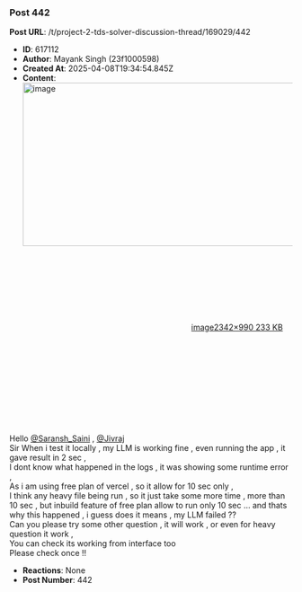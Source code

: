 ### Post 442
**Post URL**: /t/project-2-tds-solver-discussion-thread/169029/442
- **ID**: 617112
- **Author**: Mayank Singh (23f1000598)
- **Created At**: 2025-04-08T19:34:54.845Z
- **Content**:  
  <div class="lightbox-wrapper"><a class="lightbox" href="https://europe1.discourse-cdn.com/flex013/uploads/iitm/original/3X/4/3/431749372121aa4f13d99382b7198b647d610060.png" data-download-href="/uploads/short-url/9zvSANeg0v939oraFznOdCsweJ2.png?dl=1" title="image" rel="noopener nofollow ugc"><img src="https://europe1.discourse-cdn.com/flex013/uploads/iitm/optimized/3X/4/3/431749372121aa4f13d99382b7198b647d610060_2_690x291.png" alt="image" data-base62-sha1="9zvSANeg0v939oraFznOdCsweJ2" width="690" height="291" srcset="https://europe1.discourse-cdn.com/flex013/uploads/iitm/optimized/3X/4/3/431749372121aa4f13d99382b7198b647d610060_2_690x291.png, https://europe1.discourse-cdn.com/flex013/uploads/iitm/optimized/3X/4/3/431749372121aa4f13d99382b7198b647d610060_2_1035x436.png 1.5x, https://europe1.discourse-cdn.com/flex013/uploads/iitm/optimized/3X/4/3/431749372121aa4f13d99382b7198b647d610060_2_1380x582.png 2x" data-dominant-color="F9F8F8"><div class="meta"><svg class="fa d-icon d-icon-far-image svg-icon" aria-hidden="true"><use href="#far-image"></use></svg><span class="filename">image</span><span class="informations">2342×990 233 KB</span><svg class="fa d-icon d-icon-discourse-expand svg-icon" aria-hidden="true"><use href="#discourse-expand"></use></svg></div></a></div><br>
Hello <a class="mention" href="/u/saransh_saini">@Saransh_Saini</a> , <a class="mention" href="/u/jivraj">@Jivraj</a><br>
Sir When i test it locally , my LLM is working fine , even running the app , it gave result in 2 sec ,<br>
I dont know what happened in the logs , it was showing some runtime error ,<br>
As i am using free plan of vercel , so it allow for 10 sec only ,<br>
I think any heavy file being run , so it just take some more time , more than 10 sec , but inbuild feature of free plan allow to run only 10 sec … and thats why this happened , i guess
does it means , my LLM failed ??<br>
Can you please try some other question , it will work , or even for heavy question it work ,<br>
You can check its working from interface too<br>
Please check once !!
- **Reactions**: None
- **Post Number**: 442

